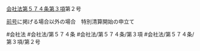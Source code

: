 [会社法第５７４条第３項](会社法＿＿＿＿第５７４条第３項)第２号

[前号](会社法＿＿＿＿第５７４条第３項第１号)に掲げる場合以外の場合　特別清算開始の申立て


#会社法
#会社法/第５７４条
#会社法/第５７４条/第３項
#会社法/第５７４条/第３項/第２号
